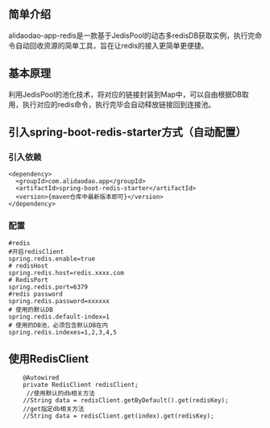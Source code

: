 ## 简单介绍
alidaodao-app-redis是一款基于JedisPool的动态多redisDB获取实例，执行完命令自动回收资源的简单工具，旨在让redis的接入更简单更便捷。

## 基本原理
利用JedisPool的池化技术，将对应的链接封装到Map中，可以自由根据DB取用，执行对应的redis命令，执行完毕会自动释放链接回到连接池。


## 引入spring-boot-redis-starter方式（自动配置）

### 引入依赖
```
<dependency>
  <groupId>com.alidaodao.app</groupId>
  <artifactId>spring-boot-redis-starter</artifactId>
  <version>{maven仓库中最新版本即可}</version>
</dependency>
```
### 配置
```
#redis
#开启redisClient
spring.redis.enable=true
# redisHost
spring.redis.host=redis.xxxx.com
# RedisPort
spring.redis.port=6379
#redis password
spring.redis.password=xxxxxx
# 使用的默认DB
spring.redis.default-index=1
# 使用的DB池，必须包含默认DB在内
spring.redis.indexes=1,2,3,4,5
```

## 使用RedisClient

```
    @Autowired
    private RedisClient redisClient;
     //使用默认的db相关方法
    //String data = redisClient.getByDefault().get(redisKey);
    //get指定db相关方法
    //String data = redisClient.get(index).get(redisKey);
```